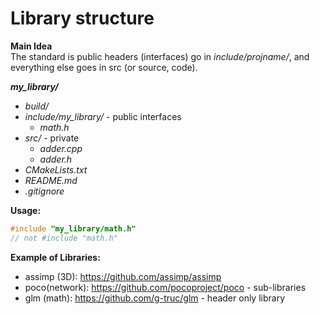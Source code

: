 # Library structure

**Main Idea**  
The standard is public headers (interfaces) go in _include/projname/_,
and everything else goes in src (or source, code).

**_my_library/_**
- _build/_
- _include/my_library/_ - public interfaces
	- _math.h_
- _src/_ - private
	- _adder.cpp_
	- _adder.h_
- _CMakeLists.txt_
- _README.md_
- _.gitignore_


**Usage:**
```cpp
#include "my_library/math.h"
// not #include "math.h"
```


**Example of Libraries:**
- assimp (3D): https://github.com/assimp/assimp
- poco(network): https://github.com/pocoproject/poco - sub-libraries
- glm (math): https://github.com/g-truc/glm - header only library
